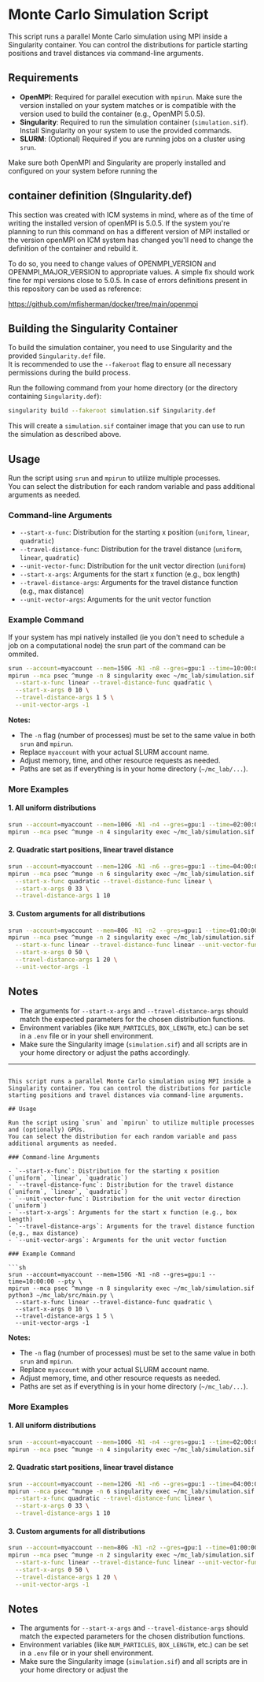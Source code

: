 # Monte Carlo Simulation Script

This script runs a parallel Monte Carlo simulation using MPI inside a Singularity container. You can control the distributions for particle starting positions and travel distances via command-line arguments.

## Requirements

- **OpenMPI**: Required for parallel execution with `mpirun`. Make sure the version installed on your system matches or is compatible with the version used to build the container (e.g., OpenMPI 5.0.5).
- **Singularity**: Required to run the simulation container (`simulation.sif`). Install Singularity on your system to use the provided commands.
- **SLURM**: (Optional) Required if you are running jobs on a cluster using `srun`.

Make sure both OpenMPI and Singularity are properly installed and configured on your system before running the

## container definition (SIngularity.def)

This section was created with ICM systems in mind, where as of the time of writing the installed version of openMPI is 5.0.5. If the system you're planning to run this command on has a different version of MPI installed or the version openMPI on ICM system has changed you'll need to change the definition of the container and rebuild it.

To do so, you need to change values of OPENMPI_VERSION and OPENMPI_MAJOR_VERSION to appropriate values. A simple fix should work fine for mpi versions close to 5.0.5. In case of errors definitions present in this repository can be used as reference:

https://github.com/mfisherman/docker/tree/main/openmpi

## Building the Singularity Container

To build the simulation container, you need to use Singularity and the provided `Singularity.def` file.  
It is recommended to use the `--fakeroot` flag to ensure all necessary permissions during the build process.

Run the following command from your home directory (or the directory containing `Singularity.def`):

```sh
singularity build --fakeroot simulation.sif Singularity.def
```

This will create a `simulation.sif` container image that you can use to run the simulation as described above.

## Usage

Run the script using `srun` and `mpirun` to utilize multiple processes.  
You can select the distribution for each random variable and pass additional arguments as needed.

### Command-line Arguments

- `--start-x-func`: Distribution for the starting x position (`uniform`, `linear`, `quadratic`)
- `--travel-distance-func`: Distribution for the travel distance (`uniform`, `linear`, `quadratic`)
- `--unit-vector-func`: Distribution for the unit vector direction (`uniform`)
- `--start-x-args`: Arguments for the start x function (e.g., box length)
- `--travel-distance-args`: Arguments for the travel distance function (e.g., max distance)
- `--unit-vector-args`: Arguments for the unit vector function

### Example Command

If your system has mpi natively installed (ie you don't need to schedule a job on a computational node) the srun part of the command can be ommited.

```sh
srun --account=myaccount --mem=150G -N1 -n8 --gres=gpu:1 --time=10:00:00 --pty \
mpirun --mca psec ^munge -n 8 singularity exec ~/mc_lab/simulation.sif python3 ~/mc_lab/src/main.py \
  --start-x-func linear --travel-distance-func quadratic \
  --start-x-args 0 10 \
  --travel-distance-args 1 5 \
  --unit-vector-args -1
```

**Notes:**
- The `-n` flag (number of processes) must be set to the same value in both `srun` and `mpirun`.
- Replace `myaccount` with your actual SLURM account name.
- Adjust memory, time, and other resource requests as needed.
- Paths are set as if everything is in your home directory (`~/mc_lab/...`).

### More Examples

#### 1. All uniform distributions
```sh
srun --account=myaccount --mem=100G -N1 -n4 --gres=gpu:1 --time=02:00:00 --pty \
mpirun --mca psec ^munge -n 4 singularity exec ~/mc_lab/simulation.sif python3 ~/mc_lab/src/main.py
```

#### 2. Quadratic start positions, linear travel distance
```sh
srun --account=myaccount --mem=120G -N1 -n6 --gres=gpu:1 --time=04:00:00 --pty \
mpirun --mca psec ^munge -n 6 singularity exec ~/mc_lab/simulation.sif python3 ~/mc_lab/src/main.py \
  --start-x-func quadratic --travel-distance-func linear \
  --start-x-args 0 33 \
  --travel-distance-args 1 10
```

#### 3. Custom arguments for all distributions
```sh
srun --account=myaccount --mem=80G -N1 -n2 --gres=gpu:1 --time=01:00:00 --pty \
mpirun --mca psec ^munge -n 2 singularity exec ~/mc_lab/simulation.sif python3 ~/mc_lab/src/main.py \
  --start-x-func linear --travel-distance-func linear --unit-vector-func uniform \
  --start-x-args 0 50 \
  --travel-distance-args 1 20 \
  --unit-vector-args -1
```

## Notes

- The arguments for `--start-x-args` and `--travel-distance-args` should match the expected parameters for the chosen distribution functions.
- Environment variables (like `NUM_PARTICLES`, `BOX_LENGTH`, etc.) can be set in a `.env` file or in your shell environment.
- Make sure the Singularity image (`simulation.sif`) and all scripts are in your home directory or adjust the paths accordingly.

---
```# Monte Carlo Simulation Script

This script runs a parallel Monte Carlo simulation using MPI inside a Singularity container. You can control the distributions for particle starting positions and travel distances via command-line arguments.

## Usage

Run the script using `srun` and `mpirun` to utilize multiple processes and (optionally) GPUs.  
You can select the distribution for each random variable and pass additional arguments as needed.

### Command-line Arguments

- `--start-x-func`: Distribution for the starting x position (`uniform`, `linear`, `quadratic`)
- `--travel-distance-func`: Distribution for the travel distance (`uniform`, `linear`, `quadratic`)
- `--unit-vector-func`: Distribution for the unit vector direction (`uniform`)
- `--start-x-args`: Arguments for the start x function (e.g., box length)
- `--travel-distance-args`: Arguments for the travel distance function (e.g., max distance)
- `--unit-vector-args`: Arguments for the unit vector function

### Example Command

```sh
srun --account=myaccount --mem=150G -N1 -n8 --gres=gpu:1 --time=10:00:00 --pty \
mpirun --mca psec ^munge -n 8 singularity exec ~/mc_lab/simulation.sif python3 ~/mc_lab/src/main.py \
  --start-x-func linear --travel-distance-func quadratic \
  --start-x-args 0 10 \
  --travel-distance-args 1 5 \
  --unit-vector-args -1
```

**Notes:**
- The `-n` flag (number of processes) must be set to the same value in both `srun` and `mpirun`.
- Replace `myaccount` with your actual SLURM account name.
- Adjust memory, time, and other resource requests as needed.
- Paths are set as if everything is in your home directory (`~/mc_lab/...`).

### More Examples

#### 1. All uniform distributions
```sh
srun --account=myaccount --mem=100G -N1 -n4 --gres=gpu:1 --time=02:00:00 --pty \
mpirun --mca psec ^munge -n 4 singularity exec ~/mc_lab/simulation.sif python3 ~/mc_lab/src/main.py
```

#### 2. Quadratic start positions, linear travel distance
```sh
srun --account=myaccount --mem=120G -N1 -n6 --gres=gpu:1 --time=04:00:00 --pty \
mpirun --mca psec ^munge -n 6 singularity exec ~/mc_lab/simulation.sif python3 ~/mc_lab/src/main.py \
  --start-x-func quadratic --travel-distance-func linear \
  --start-x-args 0 33 \
  --travel-distance-args 1 10
```

#### 3. Custom arguments for all distributions
```sh
srun --account=myaccount --mem=80G -N1 -n2 --gres=gpu:1 --time=01:00:00 --pty \
mpirun --mca psec ^munge -n 2 singularity exec ~/mc_lab/simulation.sif python3 ~/mc_lab/src/main.py \
  --start-x-func linear --travel-distance-func linear --unit-vector-func uniform \
  --start-x-args 0 50 \
  --travel-distance-args 1 20 \
  --unit-vector-args -1
```

## Notes

- The arguments for `--start-x-args` and `--travel-distance-args` should match the expected parameters for the chosen distribution functions.
- Environment variables (like `NUM_PARTICLES`, `BOX_LENGTH`, etc.) can be set in a `.env` file or in your shell environment.
- Make sure the Singularity image (`simulation.sif`) and all scripts are in your home directory or adjust the
